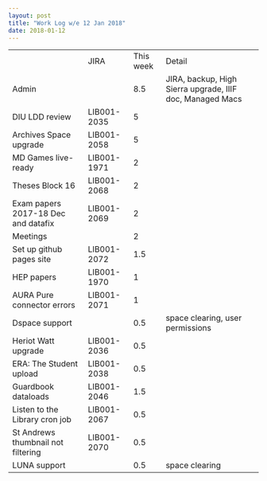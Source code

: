 ```yaml
---
layout: post
title: "Work Log w/e 12 Jan 2018"
date: 2018-01-12
---
```

<table class="display">
<tr class = "header">
 <td> </td>
  <td>JIRA</td>
  <td>This week</td>
  <td>Detail</td>
 </tr>
 <tr>
  <td>Admin</td>
  <td></td>
  <td>8.5</td>
  <td>JIRA, backup, High Sierra upgrade, IIIF doc, Managed Macs</td>
 </tr>
 <tr>
  <td>DIU LDD review</td>
  <td>LIB001-2035</td>
  <td>5</td>
  <td></td>
 </tr>
 <tr>
  <td>Archives Space upgrade</td>
  <td>LIB001-2058</td>
  <td>5</td>
  <td></td>
 </tr>
 <tr>
  <td>MD Games live-ready</td>
  <td>LIB001-1971</td>
  <td>2</td>
  <td></td>
 </tr>
 <tr>
  <td>Theses Block 16</td>
  <td>LIB001-2068</td>
  <td>2</td>
  <td></td>
 </tr>
 <tr>
  <td>Exam papers 2017-18 Dec and datafix</td>
  <td>LIB001-2069</td>
  <td>2</td>
  <td></td>
 </tr>
 <tr>
  <td>Meetings</td>
  <td></td>
  <td>2</td>
  <td></td>
 </tr>
 <tr>
  <td>Set up github pages site</td>
  <td>LIB001-2072</td>
  <td>1.5</td>
  <td></td>
 </tr>
 <tr>
  <td>HEP papers</td>
  <td>LIB001-1970</td>
  <td>1</td>
  <td></td>
 </tr>
 <tr>
  <td>AURA Pure connector errors</td>
  <td>LIB001-2071</td>
  <td>1</td>
  <td></td>
 </tr>
 <tr>
  <td>Dspace support</td>
  <td></td>
  <td>0.5</td>
  <td>space clearing, user permissions</td>
 </tr>
 <tr>
  <td>Heriot Watt upgrade</td>
  <td>LIB001-2036</td>
  <td>0.5</td>
  <td></td>
 </tr>
 <tr>
  <td>ERA: The Student upload</td>
  <td>LIB001-2038</td>
  <td>0.5</td>
  <td></td>
 </tr>
 <tr>
  <td>Guardbook dataloads</td>
  <td>LIB001-2046</td>
  <td>1.5</td>
  <td></td>
 </tr>
 <tr>
  <td>Listen to the Library cron job</td>
  <td>LIB001-2067</td>
  <td>0.5</td>
  <td></td>
 </tr>
 <tr>
  <td>St Andrews thumbnail not filtering</td>
  <td>LIB001-2070</td>
  <td>0.5</td>
  <td></td>
 </tr>
 <tr>
  <td>LUNA support</td>
  <td></td>
  <td>0.5</td>
  <td>space clearing</td>
 </tr>
</table>
